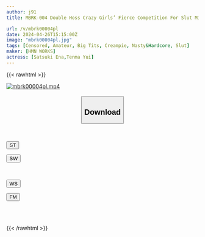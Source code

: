 ```yaml
---
author: j91
title: MBRK-004 Double Hoss Crazy Girls’ Fierce Competition For Slut Microphone Battle

url: /v/mbrk00004pl
date: 2024-04-26T15:15:00Z
image: "mbrk00004pl.jpg"
tags: [Censored, Amateur, Big Tits, Creampie, Nasty&Hardcore, Slut]
maker: [HMN WORKS]
actress: [Satsuki Ena,Tenma Yui]
---
```



{{< rawhtml >}}

<div class="video" data-videoid="QgoG11Bvg3c0Dko">
    <a href="javascript:;">
        <img src="/v/mbrk00004pl/mbrk00004pl.jpg" width="WIDTH" height="HEIGHT" alt="mbrk00004pl.mp4" loading="lazy">
    </a>
</div>

<script type="text/javascript" src="https://j91.asia/asset/on-demand-st.js"></script>

<br>
  <link rel="stylesheet" href="https://j91.asia/asset/bs5.css">
  
  <center>
  <button class="btn btn-primary" type="button" data-bs-toggle="collapse" data-bs-target=".multi-collapse" aria-expanded="false" aria-controls="multiCollapseExample1 multiCollapseExample2"><h2>Download</h2></button></center>
</p>
<div class="row">
  <div class="col">
    <div class="collapse multi-collapse" id="multiCollapseExample1">
      <div class="card card-body">
	      	      <br>
<div class="buttons">  
<p><a href="https://streamtape.to/v/QgoG11Bvg3c0Dko" target="_blank"><button class="btn-hover color-3"><i class="fa fa-download"></i> ST</button></a></p>
<p><a href="https://asnwish.com/03jfynk6tzyd" target="_blank"><button class="btn-hover color-2"><i class="fa fa-download"></i> SW</button></a></p></div>
    </div>
  </div>
</div>
  <div class="col">
    <div class="collapse multi-collapse" id="multiCollapseExample2">
      <div class="card card-body">
	      <br>
<div class="buttons">
<p><a href="https://wolfstream.tv/jpg8yhtmdr2t"><button class="btn-hover color-9"><i class="fa fa-download"></i> WS</button></a></p>
<p><a href="javascript:;"><button class="btn-hover color-8"><i class="fa fa-download"></i> FM</button></a></p></div>
<br><br>
      </div>
    </div>
  </div>
</div>

{{< /rawhtml >}}
